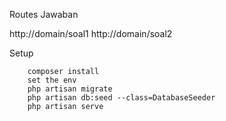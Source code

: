 Routes Jawaban

http://domain/soal1
http://domain/soal2

Setup
```
    composer install
    set the env
    php artisan migrate
    php artisan db:seed --class=DatabaseSeeder
    php artisan serve
```

